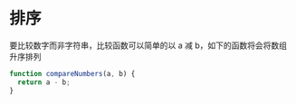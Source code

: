 # 排序
要比较数字而非字符串，比较函数可以简单的以 a 减 b，如下的函数将会将数组升序排列
```js
function compareNumbers(a, b) {
  return a - b;
}
```